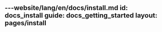 ---website/lang/en/docs/install.md
id: docs_install
guide: docs_getting_started
layout: pages/install
---
